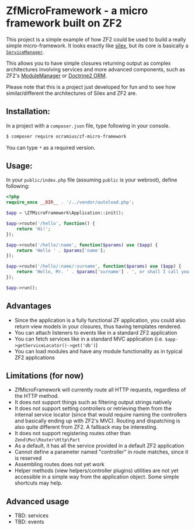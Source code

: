 # ZfMicroFramework - a micro framework built on ZF2

This project is a simple example of how ZF2 could be used to build a 
really simple micro-framework. It looks exactly like 
[silex](http://silex.sensiolabs.org/), but its core is basically a 
[`ServiceManager`](http://framework.zend.com/manual/2.0/en/modules/zend.service-manager.intro.html).

This allows you to have simple closures returning output as complex
architectures involving services and more advanced components, such as 
ZF2's [ModuleManager](http://framework.zend.com/manual/2.0/en/modules/zend.module-manager.intro.html) 
or [Doctrine2 ORM](http://docs.doctrine-project.org/projects/doctrine-orm/en/latest/index.html).

Please note that this is a project just developed for fun and to see
how similar/different the architectures of Silex and ZF2 are.

## Installation:

In a project with a `composer.json` file, type following in your console.

```sh
$ composer require ocramius/zf-micro-framework
```

You can type `*` as a required version.

## Usage:

In your `public/index.php` file (assuming `public` is your webroot), define 
following:

```php
<?php
require_once __DIR__ . '/../vendor/autoload.php';

$app = \ZfMicroFramework\Application::init();

$app->route('/hello', function() {
    return 'Hi!';
});

$app->route('/hello/:name', function($params) use ($app) {
    return 'Hello ' . $params['name'];
});

$app->route('/hello/:name/:surname', function($params) use ($app) {
    return 'Hello, Mr. ' . $params['surname'] . ', or shall I call you ' . $params['name'] . '?';
});

$app->run();
```

## Advantages
 * Since the application is a fully functional ZF application, you could also return view
   models in your closures, thus having templates rendered.
 * You can attach listeners to events like in a standard ZF2 application
 * You can fetch services like in a standard MVC application (i.e. `$app->getServiceLocator()->get('db')`)
 * You can load modules and have any module functionality as in typical ZF2 applications

## Limitations (for now)

 * ZfMicroFramework will currently route all HTTP requests, regardless of the HTTP method.
 * It does not support things such as filtering output strings natively
 * It does not support setting controllers or retrieving them from the internal service
   locator (since that would require naming the controllers and basically ending up with
   ZF2's MVC). Routing and dispatching is also quite different from ZF2. A fallback may be
   interesting.
 * It does not support registering routes other than `Zend\Mvc\Router\Http\Part`
 * As a default, it has all the service provided in a default ZF2 application
 * Cannot define a parameter named "controller" in route matches, since it is reserved
 * Assembling routes does not yet work
 * Helper methods (view helpers/controller plugins) utilities are not yet accessible in a
   simple way from the application object. Some simple shortcuts may help.

## Advanced usage

 * TBD: services
 * TBD: events
